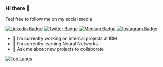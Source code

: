 ### Hi there 👋

Feel free to follow me on my social media

[![Linkedin Badge](https://img.shields.io/badge/-LinkedIn-blue?style=flat&logo=LinkedIn&logoColor=white)](https://www.linkedin.com/in/vnderlev)
[![Twitter Badge](https://img.shields.io/badge/-Twitter-1ca0f1?style=flat&logo=Twitter&logoColor=white)](https://twitter.com/vnderlev)
[![Medium Badge](https://img.shields.io/badge/-Medium-000?style=flat&logo=Medium&logoColor=white)](https://medium.com/@vnderlev)
[![Instagram Badge](https://img.shields.io/badge/-Instagram-C13584?style=flat&logo=Instagram&logoColor=white)](https://www.instagram.com/vnderlev)

- 🔭 I’m currently working on internal projects at IBM
- 🌱 I’m currently learning Neural Networks
- 💬 Ask me about new projects to collaborate

[![Top Langs](https://github-readme-stats.vercel.app/api/top-langs/?username=vnderlev&exclude_repo=ufsc-thesis-template&langs_count=6)](https://github.com/anuraghazra/github-readme-stats)
